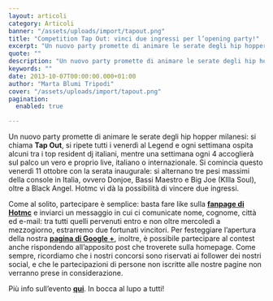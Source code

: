 ```yaml
---
layout: articoli
category: Articoli
banner: "/assets/uploads/import/tapout.png"
title: "Competition Tap Out: vinci due ingressi per l’opening party!"
excerpt: "Un nuovo party promette di animare le serate degli hip hopper milanesi: si chiama Tap Out, si ripete tutti i venerdì al Legend e ogni settimana ospita alcuni tra i top resident dj italiani, mentre una settimana ogni 4 accoglierà sul palco un vero e proprio live, italiano o internazionale. Si comincia questo venerdì 11 [&hellip"
quote: ""
description: "Un nuovo party promette di animare le serate degli hip hopper milanesi: si chiama Tap Out, si ripete tutti i venerdì al Legend e ogni settimana ospita alcuni tra i top resident dj italiani, mentre una settimana ogni 4 accoglierà sul palco un vero e proprio live, italiano o internazionale. Si comincia questo venerdì 11 [&hellip"
keywords: ""
date: 2013-10-07T00:00:00.000+01:00
author: "Marta Blumi Tripodi"
cover: "/assets/uploads/import/tapout.png"
pagination:
  enabled: true

---
```


Un nuovo party promette di animare le serate degli hip hopper milanesi: si chiama **Tap Out**, si ripete tutti i venerdì al Legend e ogni settimana ospita alcuni tra i top resident dj italiani, mentre una settimana ogni 4 accoglierà sul palco un vero e proprio live, italiano o internazionale. Si comincia questo venerdì 11 ottobre con la serata inaugurale: si alternano tre pesi massimi della console in Italia, ovvero Donjoe, Bassi Maestro e Big Joe (KIlla Soul), oltre a Black Angel. Hotmc vi dà la possibilità di vincere due ingressi.

Come al solito, partecipare è semplice: basta fare like sulla **[fanpage di Hotmc](https://www.facebook.com/pages/Hotmccom/263605365068?ref=hl "https://www.facebook.com/pages/Hotmccom/263605365068?ref=hl")** e inviarci un messaggio in cui ci comunicate nome, cognome, città ed e-mail: tra tutti quelli pervenuti entro e non oltre mercoledì a mezzogiorno, estrarremo due fortunati vincitori. Per festeggiare l’apertura della nostra [**pagina di Google +**](https://plus.google.com/u/0/b/111205470567886985739/111205470567886985739/posts "https://plus.google.com/u/0/b/111205470567886985739/111205470567886985739/posts"), inoltre, è possibile partecipare al contest anche rispondendo all’apposito post che troverete sulla homepage. Come sempre, ricordiamo che i nostri concorsi sono riservati ai follower dei nostri social, e che le partecipazioni di persone non iscritte alle nostre pagine non verranno prese in considerazione.

Più info sull’evento [**qui**](https://www.facebook.com/events/597684373610720/ "https://www.facebook.com/events/597684373610720/"). In bocca al lupo a tutti!